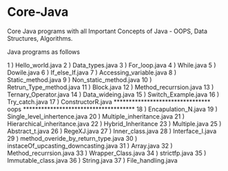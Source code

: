 # Core-Java
Core Java programs with all Important Concepts of Java - OOPS, Data Structures, Algorithms.

Java programs as follows 

1 ) Hello_world.java
2 ) Data_types.java
3 ) For_loop.java
4 ) While.java
5 ) Dowile.java
6 ) If_else_If.java
7 ) Accessing_variable.java
8 ) Static_method.java
9 ) Non_static_method.java
10 ) Retrun_Type_method.java
11 ) Block.java
12 ) Method_recurrsion.java
13 ) Ternary_Operator.java
14 ) Data_wideing.java
15 ) Switch_Example.java
16 ) Try_catch.java
17 ) ConstructorR.java
********************************  oops  *************************************
18 ) Encapulation_N.java
19 ) Single_level_inhertence.java
20 ) Multiple_inheritance.java
21 ) Hierarchical_inheritance.java
22 ) Hybrid_Inheritance
23 ) Multiple.java
25 ) Abstract_t.java
26 ) RegeXJ.java
27 ) Inner_class.java
28 ) Interface_I.java
29 ) method_overide_by_return_type.java
30 ) instaceOf_upcasting_downcasting.java
31 ) Array.java
32 ) Method_recurrsion.java
33 ) Wrapper_Class.java
34 ) strictfp.java
35 ) Immutable_class.java
36 ) String.java
37 ) File_handling.java






